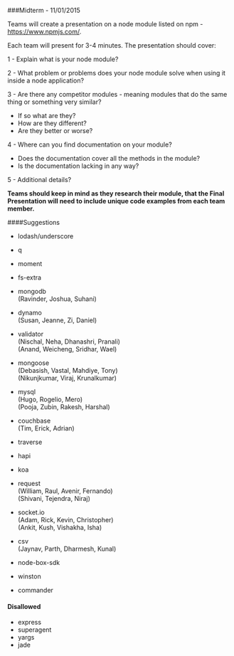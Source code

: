 ###Midterm - 11/01/2015

Teams will create a presentation on a node module listed on npm - https://www.npmjs.com/.


Each team will present for 3-4 minutes. The presentation should cover:

1 - Explain what is your node module?

2 - What problem or problems does your node module solve when using it inside a node application?

3 - Are there any competitor modules - meaning modules that do the same thing or something very similar?
 - If so what are they?
 - How are they different?
 - Are they better or worse?

4 - Where can you find documentation on your module?
 - Does the documentation cover all the methods in the module?
 - Is the documentation lacking in any way?

5 - Additional details?

**Teams should keep in mind as they research their module, that the Final Presentation will need to include unique code examples from each team member.**

####Suggestions
- lodash/underscore
 
- q

- moment
 
- fs-extra

- mongodb <br/>
(Ravinder, Joshua, Suhani)

- dynamo <br/>
(Susan, Jeanne, Zi, Daniel)

- validator <br/>
(Nischal, Neha, Dhanashri, Pranali) <br/>
(Anand, Weicheng, Sridhar, Wael)

- mongoose <br/>
(Debasish, Vastal, Mahdiye, Tony) <br/>
(Nikunjkumar, Viraj, Krunalkumar)

- mysql <br/>
(Hugo, Rogelio, Mero) <br/>
(Pooja, Zubin, Rakesh, Harshal)

- couchbase <br/>
(Tim, Erick, Adrian)
 
- traverse
 
- hapi

- koa

- request <br/>
(William, Raul, Avenir, Fernando) <br/>
(Shivani, Tejendra, Niraj)

- socket.io <br/>
(Adam, Rick, Kevin, Christopher) <br/>
(Ankit, Kush, Vishakha, Isha)

- csv <br/>
(Jaynav, Parth, Dharmesh, Kunal)

- node-box-sdk

- winston

- commander


#### Disallowed
- express
- superagent
- yargs
- jade
